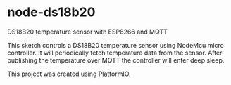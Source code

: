 # node-ds18b20
DS18B20 temperature sensor with ESP8266 and MQTT

This sketch controls a DS18B20 temperature sensor using NodeMcu micro controller. It will periodically fetch temperature data from the sensor. After publishing the temperature over MQTT the controller will enter deep sleep.

This project was created using PlatformIO.
